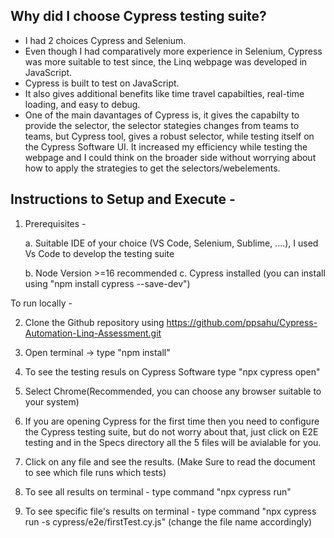 ## Why did I choose Cypress testing suite?

- I had 2 choices Cypress and Selenium.
- Even though I had comparatively more experience in Selenium, Cypress was more suitable to test since, the Linq webpage was developed in JavaScript.
- Cypress is built to test on JavaScript.
- It also gives additional benefits like time travel capabilties, real-time loading, and easy to debug.
- One of the main davantages of Cypress is, it gives the capabilty to provide the selector, the selector stategies changes from teams to teams, but Cypress tool, gives a robust selector, while testing itself on the Cypress Software UI. It increased my efficiency while testing the webpage and I could think on the broader side without worrying about how to apply the strategies to get the selectors/webelements.


## Instructions to Setup and Execute - 

1. Prerequisites - 

    a. Suitable IDE of your choice (VS Code, Selenium, Sublime, ....), I used Vs Code to develop the testing suite

    b. Node Version >=16 recommended
    c. Cypress installed (you can install using "npm install cypress --save-dev")

To run locally - 

2. Clone the Github repository using https://github.com/ppsahu/Cypress-Automation-Linq-Assessment.git

3. Open terminal -> type "npm install"

4. To see the testing resuls on Cypress Software type "npx cypress open"
5. Select Chrome(Recommended, you can choose any browser suitable to your system)
6. If you are opening Cypress for the first time then you need to configure the Cypress testing suite, but do not worry about that, just click on E2E testing and in the Specs directory all the 5 files will be avialable for you.
7. Click on any file and see the results. (Make Sure to read the document to see which file runs which tests)

8. To see all results on terminal - type command "npx cypress run"
9. To see specific file's results on terminal - type command "npx cypress run -s cypress/e2e/firstTest.cy.js" (change the file name accordingly)

